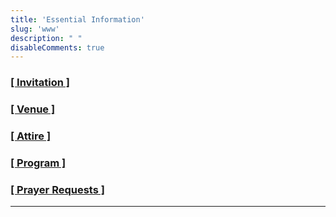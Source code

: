 ```yaml
---
title: 'Essential Information'
slug: 'www'
description: " "
disableComments: true
---
```


###  [[ Invitation ]](https://carl-kyera-wedding.netlify.app/post/main/)

###  [[ Venue ]](https://carl-kyera-wedding.netlify.app/post/venue/)

###  [[ Attire ]](https://carl-kyera-wedding.netlify.app/post/attire/)

###  [[ Program ]](https://carl-kyera-wedding.netlify.app/post/program/)

###  [[ Prayer Requests ]](https://carl-kyera-wedding.netlify.app/post/prayers/)

---
